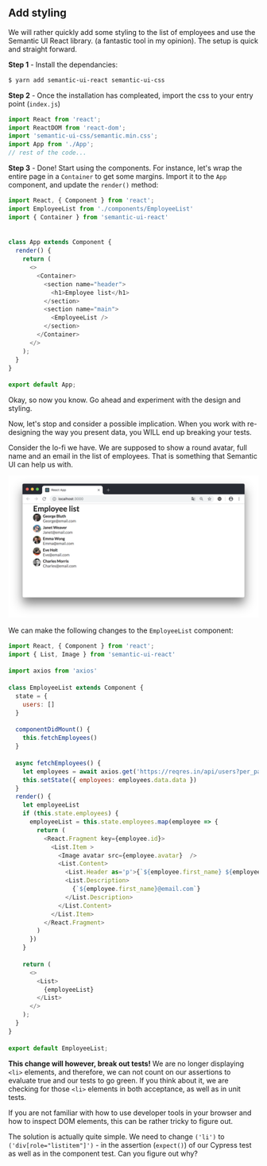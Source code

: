 ## Add styling
We will rather quickly add some styling to the list of employees and use the Semantic UI React library. (a fantastic tool in my opinion). The setup is quick and straight forward.

**Step 1** - Install the dependancies:

```bash
$ yarn add semantic-ui-react semantic-ui-css
```

**Step 2** - Once the installation has compleated, import the css to your entry point (`index.js`)

```javascript
import React from 'react';
import ReactDOM from 'react-dom';
import 'semantic-ui-css/semantic.min.css';
import App from './App';
// rest of the code...
```
**Step 3** - Done! Start using the components. For instance, let's wrap the entire page in a `Container` to get some margins. Import it to the `App` component, and update the `render()` method: 

```javascript
import React, { Component } from 'react';
import EmployeeList from './components/EmployeeList'
import { Container } from 'semantic-ui-react'


class App extends Component {
  render() {
    return (
      <>
        <Container>
          <section name="header">
            <h1>Employee list</h1>
          </section>
          <section name="main">
            <EmployeeList />
          </section>
        </Container>
      </>
    );
  }
}

export default App;
```

Okay, so now you know. Go ahead and experiment with the design and styling.

Now, let's stop and consider a possible implication. When you work with re-designing the way you present data, you WILL end up breaking your tests. 

Consider the lo-fi we have. We are supposed to show a round avatar, full name and an email in the list of employees. That is something that Semantic UI can help us with.

![](./employee_list_styled_v1.png)

We can make the following changes to the `EmployeeList` component:

```javascript
import React, { Component } from 'react';
import { List, Image } from 'semantic-ui-react'

import axios from 'axios'

class EmployeeList extends Component {
  state = {
    users: []
  }

  componentDidMount() {
    this.fetchEmployees()
  }

  async fetchEmployees() {
    let employees = await axios.get('https://reqres.in/api/users?per_page=5')
    this.setState({ employees: employees.data.data })
  }
  render() {
    let employeeList
    if (this.state.employees) {
      employeeList = this.state.employees.map(employee => {
        return (
          <React.Fragment key={employee.id}>
            <List.Item >
              <Image avatar src={employee.avatar}  />
              <List.Content>
                <List.Header as='p'>{`${employee.first_name} ${employee.last_name}`}</List.Header>
                <List.Description>
                  {`${employee.first_name}@email.com`}
                </List.Description>
              </List.Content>
            </List.Item>
          </React.Fragment>
        )
      })
    }

    return (
      <>
        <List>
          {employeeList}
        </List>
      </>
    );
  }
}

export default EmployeeList;
```

**This change will however, break out tests!** We are no longer displaying `<li>` elements, and therefore, we can not count on our assertions to evaluate true and our tests to go green. If you think about it, we are checking for those `<li>` elements in both acceptance, as well as in unit tests.

If you are not familiar with how to use developer tools in your browser and how to inspect DOM elements, this can be rather tricky to figure out.

The solution is actually quite simple. We need to change `('li')` to `('div[role="listitem"]')` - in the assertion (`expect()`) of our Cypress test as well as in the component test. Can you figure out why?  



